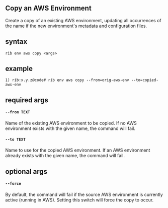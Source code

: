 ## Copy an AWS Environment

Create a copy of an existing AWS environment, updating all occurrences of the
name if the new environment's metadata and configuration files.

## syntax

```
rib env aws copy <args>
```

## example

```
1) rib:x.y.z@code# rib env aws copy --from=orig-aws-env --to=copied-aws-env
```

## required args

#### `--from TEXT`

Name of the existing AWS environment to be copied. If no AWS environment exists
with the given name, the command will fail.

#### `--to TEXT`

Name to use for the copied AWS environment. If an AWS environment already exists
with the given name, the command will fail.

## optional args

#### `--force`

By default, the command will fail if the source AWS environment is currently
active (running in AWS). Setting this switch will force the copy to occur.
